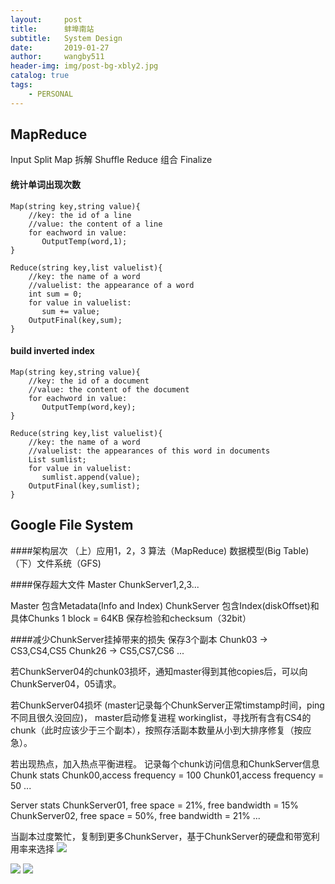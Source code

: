 ```yaml
---
layout:     post
title:      蚌埠南站
subtitle:   System Design
date:       2019-01-27
author:     wangby511
header-img: img/post-bg-xbly2.jpg
catalog: true
tags:
    - PERSONAL
---
```



## MapReduce
Input
Split
Map 拆解
Shuffle
Reduce 组合
Finalize

#### 统计单词出现次数
```
Map(string key,string value){
    //key: the id of a line
    //value: the content of a line
    for eachword in value:
       OutputTemp(word,1);
}

Reduce(string key,list valuelist){
    //key: the name of a word
    //valuelist: the appearance of a word
    int sum = 0;
    for value in valuelist:
       sum += value;
    OutputFinal(key,sum);
}
```

#### build inverted index
```
Map(string key,string value){
    //key: the id of a document
    //value: the content of the document
    for eachword in value:
       OutputTemp(word,key);
}

Reduce(string key,list valuelist){
    //key: the name of a word
    //valuelist: the appearances of this word in documents
    List sumlist;
    for value in valuelist:
       sumlist.append(value);
    OutputFinal(key,sumlist);
}
```
## Google File System

####架构层次
（上）应用1，2，3
     算法（MapReduce)
     数据模型(Big Table)
（下）文件系统（GFS)

####保存超大文件
Master
ChunkServer1,2,3...

Master 包含Metadata(Info and Index)
ChunkServer 包含Index(diskOffset)和具体Chunks
1 block = 64KB 保存检验和checksum（32bit）

####减少ChunkServer挂掉带来的损失
保存3个副本
Chunk03 -> CS3,CS4,CS5
Chunk26 -> CS5,CS7,CS6
...

若ChunkServer04的chunk03损坏，通知master得到其他copies后，可以向ChunkServer04，05请求。

若ChunkServer04损坏 (master记录每个ChunkServer正常timstamp时间，ping不同且很久没回应)，
master启动修复进程 workinglist，寻找所有含有CS4的chunk（此时应该少于三个副本），按照存活副本数量从小到大排序修复（按应急）。

若出现热点，加入热点平衡进程。
记录每个chunk访问信息和ChunkServer信息
Chunk stats
Chunk00,access frequency = 100
Chunk01,access frequency = 50
...


Server stats
ChunkServer01, free space = 21%, free bandwidth = 15%
ChunkServer02, free space = 50%, free bandwidth = 21%
...

当副本过度繁忙，复制到更多ChunkServer，基于ChunkServer的硬盘和带宽利用率来选择
![](http://mjrnxewya3t1in23ybpwjw59.wpengine.netdna-cdn.com/wp-content/uploads/buchecha-marcus-almeida-roger-gracie.jpg)

![](img/2019-01-28.12.08.56.jpg)
![](img/2019-01-28.12.09.09.jpg)

























